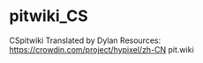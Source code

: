 # pitwiki_CS
 CSpitwiki
 Translated by Dylan
 Resources: 
 https://crowdin.com/project/hypixel/zh-CN
 pit.wiki
